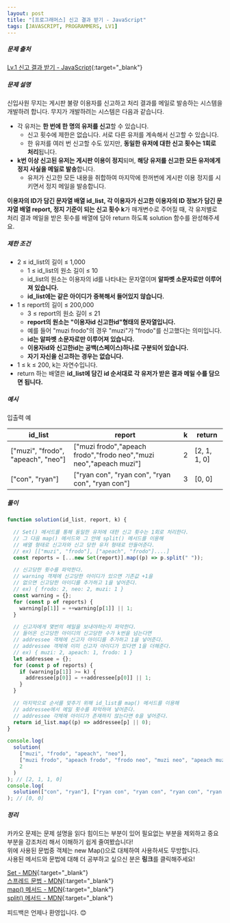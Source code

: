 ```yaml
---
layout: post
title: "[프로그래머스] 신고 결과 받기 - JavaScript"
tags: [JAVASCRIPT, PROGRAMMERS, LV1]
---
```


##### 문제 출처

[Lv.1 신고 결과 받기 - JavaScript](https://school.programmers.co.kr/learn/courses/30/lessons/92334?language=javascript){:target="\_blank"}

##### 문제 설명

신입사원 무지는 게시판 불량 이용자를 신고하고 처리 결과를 메일로 발송하는 시스템을 개발하려 합니다. 무지가 개발하려는 시스템은 다음과 같습니다.

- 각 유저는 **한 번에 한 명의 유저를 신고**할 수 있습니다.
  - 신고 횟수에 제한은 없습니다. 서로 다른 유저를 계속해서 신고할 수 있습니다.
  - 한 유저를 여러 번 신고할 수도 있지만, **동일한 유저에 대한 신고 횟수는 1회로 처리**됩니다.
- **k번 이상 신고된 유저는 게시판 이용이 정지**되며, **해당 유저를 신고한 모든 유저에게 정지 사실을 메일로 발송**합니다.
  - 유저가 신고한 모든 내용을 취합하여 마지막에 한꺼번에 게시판 이용 정지를 시키면서 정지 메일을 발송합니다.

**이용자의 ID가 담긴 문자열 배열 id_list, 각 이용자가 신고한 이용자의 ID 정보가 담긴 문자열 배열 report, 정지 기준이 되는 신고 횟수 k**가 매개변수로 주어질 때, 각 유저별로 처리 결과 메일을 받은 횟수를 배열에 담아 return 하도록 solution 함수를 완성해주세요.

##### 제한 조건

- 2 ≤ id_list의 길이 ≤ 1,000
  - 1 ≤ id_list의 원소 길이 ≤ 10
  - id_list의 원소는 이용자의 id를 나타내는 문자열이며 **알파벳 소문자로만 이루어져 있습니다.**
  - **id_list에는 같은 아이디가 중복해서 들어있지 않습니다.**
- 1 ≤ report의 길이 ≤ 200,000
  - 3 ≤ report의 원소 길이 ≤ 21
  - **report의 원소는 "이용자id 신고한id"형태의 문자열입니다.**
  - 예를 들어 "muzi frodo"의 경우 "muzi"가 "frodo"를 신고했다는 의미입니다.
  - **id는 알파벳 소문자로만 이루어져 있습니다.**
  - **이용자id와 신고한id는 공백(스페이스)하나로 구분되어 있습니다.**
  - **자기 자신을 신고하는 경우는 없습니다.**
- 1 ≤ k ≤ 200, k는 자연수입니다.
- return 하는 배열은 **id_list에 담긴 id 순서대로 각 유저가 받은 결과 메일 수를 담으면 됩니다.**

##### 예시

입출력 예

| id_list                            | report                                                             | k   | return       |
| ---------------------------------- | ------------------------------------------------------------------ | --- | ------------ |
| ["muzi", "frodo", "apeach", "neo"] | ["muzi frodo","apeach frodo","frodo neo","muzi neo","apeach muzi"] | 2   | [2, 1, 1, 0] |
| ["con", "ryan"]                    | ["ryan con", "ryan con", "ryan con", "ryan con"]                   | 3   | [0, 0]       |

##### 풀이

```javascript
function solution(id_list, report, k) {

  // Set() 메서드를 통해 동일한 유저에 대한 신고 횟수는 1회로 처리한다.
  // 그 다음 map() 메서드와 그 안에 split() 메서드를 이용해
  // 배열 형태로 신고자와 신고 당한 유저 형태로 만들어준다.
  // ex) [["muzi", "frodo"], ["apeach", "frodo"]....]
  const reports = [...new Set(report)].map((p) => p.split(" "));

  // 신고당한 횟수를 파악한다.
  // warning 객체에 신고당한 아이디가 있으면 기존값 +1을
  // 없으면 신고당한 아이디를 추가하고 1을 넣어준다.
  // ex) { frodo: 2, neo: 2, muzi: 1 }
  const warning = {};
  for (const p of reports) {
    warning[p[1]] = ++warning[p[1]] || 1;
  }

  // 신고자에게 몇번의 메일을 보내야하는지 파악한다.
  // 들어온 신고당한 아이디의 신고당한 수가 k번을 넘는다면
  // addressee 객체에 신고자 아이디를 추가하고 1을 넣어준다.
  // addressee 객체에 이미 신고자 아이디가 있다면 1을 더해준다.
  // ex) { muzi: 2, apeach: 1, frodo: 1 }
  let addressee = {};
  for (const p of reports) {
    if (warning[p[1]] >= k) {
      addressee[p[0]] = ++addressee[p[0]] || 1;
    }
  }

  // 마지막으로 순서를 맞추기 위해 id_list를 map() 메서드를 이용해
  // addressee에서 메일 횟수를 파악하여 넣어준다.
  // addressee 갹체에 아이디가 존재하지 않는다면 0을 넣어준다.
  return id_list.map((p) => addressee[p] || 0);
}

console.log(
  solution(
    ["muzi", "frodo", "apeach", "neo"],
    ["muzi frodo", "apeach frodo", "frodo neo", "muzi neo", "apeach muzi"],
    2
  )
); // [2, 1, 1, 0]
console.log(
  solution(["con", "ryan"], ["ryan con", "ryan con", "ryan con", "ryan con"], 3)
); // [0, 0]
```

##### 정리

카카오 문제는 문제 설명을 읽다 힘이드는 부분이 있어 필요없는 부분을 제외하고 중요 부분을 강조처리 해서 이해하기 쉽게 줄여봤습니다!<br/>
위에 사용된 문법중 객체는 new Map()으로 대체하여 사용하셔도 무방합니다.<br />
사용된 메서드와 문법에 대해 더 공부하고 싶으신 분은 **링크**를 클릭해주세요!

[Set - MDN](https://developer.mozilla.org/ko/docs/Web/JavaScript/Reference/Global_Objects/Set){:target="\_blank"}<br />
[스프레드 문법 - MDN](https://developer.mozilla.org/ko/docs/Web/JavaScript/Reference/Operators/Spread_syntax){:target="\_blank"}<br />
[map() 메서드 - MDN](https://developer.mozilla.org/ko/docs/Web/JavaScript/Reference/Global_Objects/Array/map){:target="\_blank"}<br />
[split() 메서드 - MDN](https://developer.mozilla.org/ko/docs/Web/JavaScript/Reference/Global_Objects/String/split){:target="\_blank"}<br />

피드백은 언제나 환영입니다. 😊
